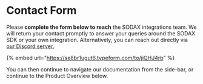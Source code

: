 # Contact Form

Please **complete the form below to reach** the SODAX integrations team. We will return your contact promptly to answer your queries around the SODAX SDK or your own integration. Alternatively, you can reach out directly via [our Discord server.](https://www.sodax.com/discord)

{% embed url="https://se8br1ugut6.typeform.com/to/jiQHJ4rb" %}

You can then continue to navigate our documentation from the side-bar, or continue to the Product Overview below.
